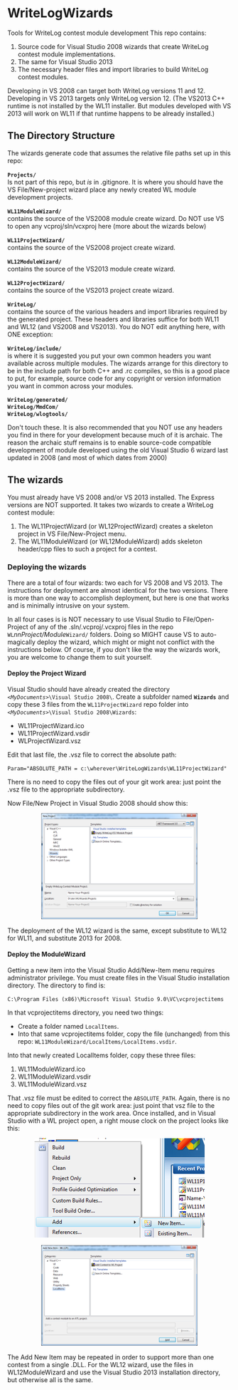# WriteLogWizards
Tools for WriteLog contest module development
This repo contains:<ol>
<li>Source code for Visual Studio 2008 wizards that create WriteLog contest module implementations.
<li>The same for Visual Studio 2013
<li> The necessary header files and import libraries to build WriteLog contest modules.
</ol>

Developing in VS 2008 can target both WriteLog versions 11 and 12.
Developing in VS 2013 targets only WriteLog version 12. (The VS2013
C++ runtime is not installed by the WL11 installer. But modules
developed with VS 2013 will work on WL11 if that runtime happens
to be already installed.)

<h2>The Directory Structure</h2>
The wizards generate code that assumes the relative file paths set up in this repo:

<code><b>Projects/</b></code><br/>
Is not part of this repo, but <i>is</i> in .gitignore. It is where you should have the 
VS File/New-project wizard place any newly created WL module development projects.

<code><b>WL11ModuleWizard/</b></code><br/>
contains the source of the VS2008 module create wizard. 
Do NOT use VS to open any vcproj/sln/vcxproj here (more about the wizards below)

<code><b>WL11ProjectWizard/</b></code><br/>
contains the source of the VS2008 project create wizard.

<code><b>WL12ModuleWizard/</b></code><br/>
contains the source of the VS2013 module create wizard.

<code><b>WL12ProjectWizard/</b></code><br/>
contains the source of the VS2013 project create wizard.

<code><b>WriteLog/</b></code><br/>
contains the source of the various headers and import libraries required by the generated project. These headers
and libraries suffice for both WL11 and WL12 (and VS2008 and VS2013). You do NOT edit anything here, with ONE exception:

<code><b>WriteLog/include/</b></code><br/>
is where it is suggested you put your own common headers you want available across multiple modules. 
The wizards arrange for this directory to be in the include path for both C++ and .rc compiles, so this
is a good place to put, for example, source code for any copyright or version information you want
in common across your modules.

<pre><code><b>WriteLog/generated/
WriteLog/MmdCom/
WriteLog/wlogtools/</b></code></pre>
Don't touch these. It is also recommended that you NOT use any headers you find in there
for your development because much of it is archaic. The reason the archaic stuff remains is
to enable source-code compatible development of module developed using the old Visual Studio 6
wizard last updated in 2008 (and most of which dates from 2000)

<h2>The wizards</h2>
You must already have VS 2008 and/or VS 2013 installed. The Express versions are NOT supported.
It takes two wizards to create a WriteLog contest module:<ol>
<li>The WL11ProjectWizard (or WL12ProjectWizard) creates a skeleton project in VS File/New-Project menu.
<li>The WL11ModuleWizard (or WL12ModuleWizard) adds skeleton header/cpp files to such a project for a contest. 
</ol>
<h3>Deploying the wizards</h3>
There are a total of four wizards: two each for VS 2008 and VS 2013. The instructions for deployment are
almost identical for the two versions. There is more than one way to accomplish deployment, but here
is one that works and is minimally intrusive on your system.

In all four cases is is NOT necessary to use Visual Studio to File/Open-Project of any of the
.sln/.vcproj/.vcxproj files in the repo <code>WL</code><i>nnProject/Module</i><code>Wizard/</code> folders. Doing so MIGHT cause VS to auto-magically 
deploy the wizard, which might or might not conflict with the instructions below. Of course, if you
don't like the way the wizards work, you are welcome to change them to suit yourself.

<h4>Deploy the Project Wizard</h4>
Visual Studio should have already created the directory <code><i>&lt;MyDocuments&gt;</i>\Visual Studio 2008&#92;</code>. Create a subfolder named <code><b>Wizards</b></code> and copy these 3 files from the <code>WL11ProjectWizard</code> repo folder into <code><i>&lt;MyDocuments&gt;</i>\Visual Studio 2008&#92;Wizards</code>: <ul>
<li>WL11ProjectWizard.ico
<li>WL11ProjectWizard.vsdir
<li>WLProjectWizard.vsz
</ul> 
Edit that last file, the .vsz file to correct the absolute path:
<pre><code>Param="ABSOLUTE_PATH = c:\wherever\WriteLogWizards\WL11ProjectWizard"</code>
</pre>There is no need to copy the files out of your git work area: just point the .vsz file to the appropriate subdirectory.
<p>Now File/New Project in Visual Studio 2008 should show this:</p>
<p align="center"><img width="70%" alt="ProjectNew2008.png" src="ProjectNew2008.png"/></p>
<p>The deployment of the WL12 wizard is the same, except substitute to WL12 for WL11, and substitute 2013 for 2008.</p>
<h4>Deploy the ModuleWizard</h4>
Getting a new item into the Visual Studio Add/New-Item menu requires administrator privilege. 
You must create files in the Visual Studio installation directory. The directory to find is:
<pre><code>C:\Program Files (x86)\Microsoft Visual Studio 9.0\VC\vcprojectitems</code>
</pre>In that vcprojectitems directory, you need two things: <ul>
<li>Create a folder named <code>LocalItems</code>.
<li>Into that same vcprojectitems folder, copy the file (unchanged) from this repo: <code>WL11ModuleWizard/LocalItems/LocalItems.vsdir</code>.
</ul>
Into that newly created LocalItems folder, copy these three files:<ol>
<li>WL11ModuleWizard.ico
<li>WL11ModuleWizard.vsdir
<li>WL11ModuleWizard.vsz
</ol>
That .vsz file must be edited to correct the <code>ABSOLUTE_PATH</code>. Again, there is no need to copy files out of the git work area: just point that vsz file to the appropriate subdirectory in the work area. Once installed, and in Visual Studio with a WL project open, a right mouse clock on the project looks like this:
<p align="center"><img  alt="AddNewItem.png" src="AddNewItem.png"/></p>
<p align="center"><img width="70%" alt="AddContest.png" src="AddContest.png"/></p>
The Add New Item may be repeated in order to support more than one contest from a single .DLL. For the WL12 wizard, use the files in WL12ModuleWizard and use the Visual Studio 2013 installation directory, but otherwise all is the same.


